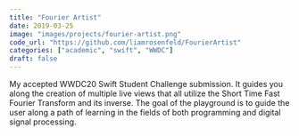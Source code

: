 ```yaml
---
title: "Fourier Artist"
date: 2019-03-25
image: "images/projects/fourier-artist.png"
code_url: "https://github.com/liamrosenfeld/FourierArtist"
categories: ["academic", "swift", "WWDC"]
draft: false
---
```


My accepted WWDC20 Swift Student Challenge submission. It guides you along the creation of multiple live views that all utilize the Short Time Fast Fourier Transform and its inverse. The goal of the playground is to guide the user along a path of learning in the fields of both programming and digital signal processing.
